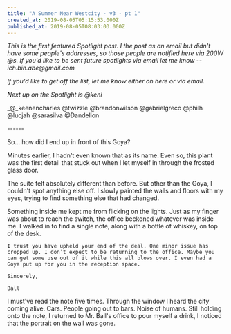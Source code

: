 ```yaml
---
title: "A Summer Near Westcity - v3 - pt 1"
created_at: 2019-08-05T05:15:53.000Z
published_at: 2019-08-05T08:03:03.000Z
---
```

_This is the first featured Spotlight post. I the post as an email but didn't have some people's addresses, so those people are notified here via 200W @s. If you'd like to be sent future spotlights via email let me know -- ich.bin.abe@gmail.com_ 

_If you'd like to get off the list, let me know either on here or via email._ 

_Next up on the Spotlight is @keni_

_@_keenencharles @twizzle @brandonwilson @gabrielgreco @philh @lucjah @sarasilva @Dandelion

\------

So... how did I end up in front of this Goya? 

Minutes earlier, I hadn't even known that as its name. Even so, this plant was the first detail that stuck out when I let myself in through the frosted glass door.

The suite felt absolutely different than before. But other than the Goya, I couldn't spot anything else off. I slowly painted the walls and floors with my eyes, trying to find something else that had changed. 

Something inside me kept me from flicking on the lights. Just as my finger was about to reach the switch, the office beckoned whatever was inside me. I walked in to find a single note, along with a bottle of whiskey, on top of the desk.

```
I trust you have upheld your end of the deal. One minor issue has cropped up. I don’t expect to be returning to the office. Maybe you can get some use out of it while this all blows over. I even had a Goya put up for you in the reception space.
```

```
Sincerely,
```

```
Ball
```

I must've read the note five times. Through the window I heard the city coming alive. Cars. People going out to bars. Noise of humans. Still holding onto the note, I returned to Mr. Ball's office to pour myself a drink, I noticed that the portrait on the wall was gone.
